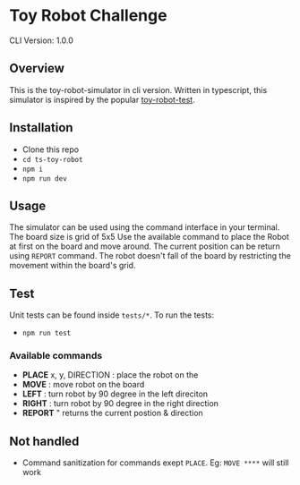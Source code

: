 # Toy Robot Challenge

CLI Version: 1.0.0

## Overview

This is the toy-robot-simulator in cli version. Written in typescript, this simulator is inspired by the popular [toy-robot-test](https://joneaves.wordpress.com/2014/07/21/toy-robot-coding-test/).

## Installation

- Clone this repo
- `cd ts-toy-robot`
- `npm i`
- `npm run dev`

## Usage

The simulator can be used using the command interface in your terminal.
The board size is grid of 5x5
Use the available command to place the Robot at first on the board and move around.
The current position can be return using `REPORT` command.
The robot doesn't fall of the board by restricting the movement within the board's grid.

## Test

Unit tests can be found inside `tests/*`. To run the tests:

- `npm run test`

### Available commands

- **PLACE** x, y, DIRECTION : place the robot on the
- **MOVE** : move robot on the board
- **LEFT** : turn robot by 90 degree in the left direciton
- **RIGHT** : turn robot by 90 degree in the right direction
- **REPORT** " returns the current postion & direction

## Not handled

- Command sanitization for commands exept `PLACE`. Eg: `MOVE ****` will still work
